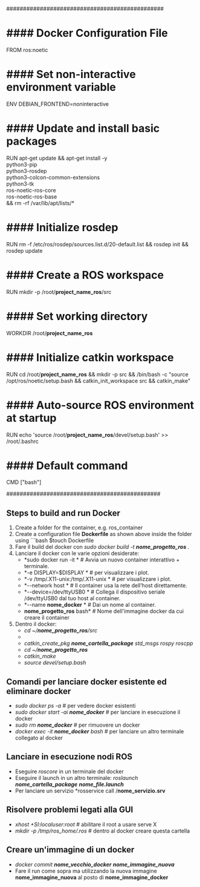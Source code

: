###############################################
# #### Docker Configuration File

FROM ros:noetic

# #### Set non-interactive environment variable
ENV DEBIAN_FRONTEND=noninteractive

# #### Update and install basic packages
RUN apt-get update && apt-get install -y \
    python3-pip \
    python3-rosdep \
    python3-colcon-common-extensions \
    python3-tk \
    ros-noetic-ros-core \
    ros-noetic-ros-base \
 && rm -rf /var/lib/apt/lists/*

# #### Initialize rosdep
RUN rm -f /etc/ros/rosdep/sources.list.d/20-default.list && rosdep init && rosdep update
 
# #### Create a ROS workspace
RUN mkdir -p /root/**project_name_ros**/src

# #### Set working directory
WORKDIR /root/**project_name_ros**

# #### Initialize catkin workspace
RUN cd /root/**project_name_ros** && mkdir -p src && /bin/bash -c "source /opt/ros/noetic/setup.bash &&  catkin_init_workspace src && catkin_make" 

# #### Auto-source ROS environment at startup
RUN echo 'source /root/**project_name_ros**/devel/setup.bash' >> /root/.bashrc

# #### Default command
CMD ["bash"]


##############################################

## Steps to build and run Docker
1. Create a folder for the container, e.g. ros_container
2. Create a configuration file **Dockerfile** as shown above inside the folder using  ```bash $touch Dockerfile
3. Fare il build del docker con *sudo docker build -t **nome_progetto_ros** .*
4. Lanciare il docker con le varie opzioni desiderate:
   * *sudo docker run -it  \* # Avvia un nuovo container interattivo + terminale.
   * *-e DISPLAY=$DISPLAY \*  # per visualizzare i plot.
   * *-v /tmp/.X11-unix:/tmp/.X11-unix \* # per visualizzare i plot.
   * *--network host \*  # Il container usa la rete dell’host direttamente.
   * *--device=/dev/ttyUSB0 \*  # Collega il dispositivo seriale /dev/ttyUSB0 dal tuo host al container.
   * *--name **nome_docker** \*  # Dai un nome al container.
   * **nome_progetto_ros** bash*  # Nome dell'immagine docker da cui creare il container
5. Dentro il docker:
   * *cd ~/**nome_progetto_ros**/src*
   * 
   * *catkin_create_pkg **nome_cartella_package** std_msgs rospy roscpp*
   * *cd ~/**nome_progetto_ros***
   * *catkin_make*
   * *source devel/setup.bash*

## Comandi per lanciare docker esistente ed eliminare docker
* *sudo docker ps -a*  # per vedere docker esistenti
* *sudo docker start -ai **nome_docker***  # per lanciare in esecuzione il docker
* *sudo rm **nome_docker***  # per rimuovere un docker
* *docker exec -it **nome_docker** bash*  # per lanciare un altro terminale collegato al docker

## Lanciare in esecuzione nodi ROS
* Eseguire *roscore* in un terminale del docker
* Eseguire il launch in un altro terminale: *roslaunch **nome_cartella_package** **nome_file.launch***
* Per lanciare un servizio *rosservice call /**nome_servizio.srv**

## Risolvere problemi legati alla GUI
* *xhost +SI:localuser:root* # abilitare il root a usare serve X
* *mkdir -p /tmp/ros_home/.ros* # dentro al docker creare questa cartella

## Creare un'immagine di un docker
* *docker commit **nome_vecchio_docker** **nome_immagine_nuova***
* Fare il run come sopra ma utilizzando la nuova immagine **nome_immagine_nuova** al posto di **nome_immagine_docker**


